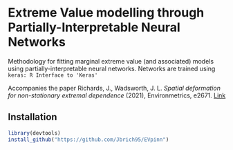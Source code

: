 #  Extreme Value modelling through Partially-Interpretable Neural Networks
Methodology for fitting marginal extreme value (and associated) models using partially-interpretable neural networks. Networks are trained using `keras: R Interface to 'Keras' `  

Accompanies the paper Richards, J., Wadsworth, J. L. <i>Spatial deformation for non-stationary extremal dependence</i> (2021), Environmetrics, e2671. [Link](https://onlinelibrary.wiley.com/doi/full/10.1002/env.2671)
## Installation

```r
library(devtools)
install_github("https://github.com/Jbrich95/EVpinn")

```

